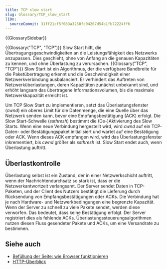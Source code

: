 ```yaml
---
title: TCP slow start
slug: Glossary/TCP_slow_start
l10n:
  sourceCommit: 31ff21cf5f083a3258fc04267d54b1fb72224ff6
---
```


{{GlossarySidebar}}

{{Glossary("TCP", "TCP")}} Slow Start hilft, die Übertragungsgeschwindigkeiten an die Leistungsfähigkeit des Netzwerks anzupassen. Dies geschieht, ohne von Anfang an die genauen Kapazitäten zu kennen, und ohne Überlastung zu verursachen. {{Glossary("TCP", "TCP")}} Slow Start ist ein Algorithmus, der die verfügbare Bandbreite für die Paketübertragung erkennt und die Geschwindigkeit einer Netzwerkverbindung ausbalanciert. Er verhindert das Auftreten von Netzwerküberlastungen, deren Kapazitäten zunächst unbekannt sind, und erhöht langsam das übertragene Informationsvolumen, bis die maximale Netzwerkkapazität erreicht ist.

Um TCP Slow Start zu implementieren, setzt das Überlastungsfenster (_cwnd_) ein oberes Limit für die Datenmenge, die eine Quelle über das Netzwerk senden kann, bevor eine Empfangsbestätigung (ACK) erfolgt. Die Slow Start-Schwelle (_ssthresh_) bestimmt die (De-)Aktivierung des Slow Starts. Wenn eine neue Verbindung hergestellt wird, wird _cwnd_ auf ein TCP-Daten- oder Bestätigungspaket initialisiert und wartet auf eine Bestätigung oder ACK. Wenn dieses ACK empfangen wird, wird das Überlastungsfenster inkrementiert, bis _cwnd_ größer als _ssthresh_ ist. Slow Start endet auch, wenn Überlastung auftritt.

## Überlastkontrolle

Überlastung selbst ist ein Zustand, der in einer Netzwerkschicht auftritt, wenn der Nachrichtendurchsatz so stark ist, dass er die Netzwerkantwortzeit verlangsamt. Der Server sendet Daten in TCP-Paketen, und der Client des Nutzers bestätigt die Lieferung durch Rücksendung von Empfangsbestätigungen oder ACKs. Die Verbindung hat je nach Hardware- und Netzwerkbedingungen eine begrenzte Kapazität. Wenn der Server zu schnell zu viele Pakete sendet, werden diese verworfen. Das bedeutet, dass keine Bestätigung erfolgt. Der Server registriert dies als fehlende ACKs. Überlastungssteuerungsalgorithmen nutzen diesen Fluss gesendeter Pakete und ACKs, um eine Versandrate zu bestimmen.

## Siehe auch

- [Befüllung der Seite: wie Browser funktionieren](/de/docs/Web/Performance/Guides/How_browsers_work)
- [HTTP-Überblick](/de/docs/Web/HTTP/Overview)
